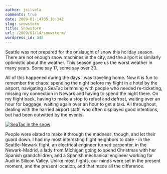 ```yaml
---
author: jsilvela
comments: true
date: 2009-01-14T05:10:34Z
slug: snowstorm
title: Snowstorm
url: /2009/01/14/snowstorm/
wordpress_id: 348
---
```


Seattle was not prepared for the onslaught of snow this holiday season. There are not enough snow machines in the city, and the airport is similarly optimistic about the weather. This season gave us the worst weather in many years. Some say 17, some say over 30.

All of this happened during the days I was traveling home.
Now it is fun  to remember the chaos: spending the night before my flight in a hotel by the airport, navigating a SeaTac brimming with people who needed re-ticketing, missing my connection in Newark and having to spend the night there. On my flight back, having to make a stop to refuel and defrost, waiting over an hour for baggage, waiting again over an hour to get a taxi. All throughout, dealing with the harried airport staff, who often displayed good intentions, but had been outwitted by the events.

[![SeaTac in the snow](http://jsilvela.smugmug.com/photos/442257693_bVRfw-S.jpg)](http://jsilvela.smugmug.com/gallery/5019150_Y3JuM/1/442257693_bVRfw#442257693_bVRfw-A-LB)

People were elated to make it through the madness, though, and let their guard down. I had my most interesting flight neighbors to date - in the Seattle-Newark flight, an electrical engineer turned carpenter, in the Newark-Madrid, a lady from Michigan going to spend Christmas with her Spanish grandchildren, and a Spanish mechanical engineer working for Audi in Silicon Valley. Unlike most flights, our minds were set in the present moment, and the present location, and that made all the difference.
